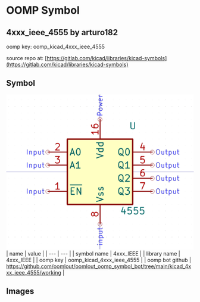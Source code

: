 # OOMP Symbol  
## 4xxx_ieee_4555  by arturo182  
  
oomp key: oomp_kicad_4xxx_ieee_4555  
  
source repo at: [https://gitlab.com/kicad/libraries/kicad-symbols](https://gitlab.com/kicad/libraries/kicad-symbols)  
## Symbol  
  
[![working.png](working_600.png)](working.png)  
| name | value | 
| --- | --- | 
| symbol name | 4xxx_IEEE | 
| library name | 4xxx_IEEE | 
| oomp key | oomp_kicad_4xxx_ieee_4555 | 
| oomp bot github | https://github.com/oomlout/oomlout_oomp_symbol_bot/tree/main/kicad_4xxx_ieee_4555/working | 
## Images  
